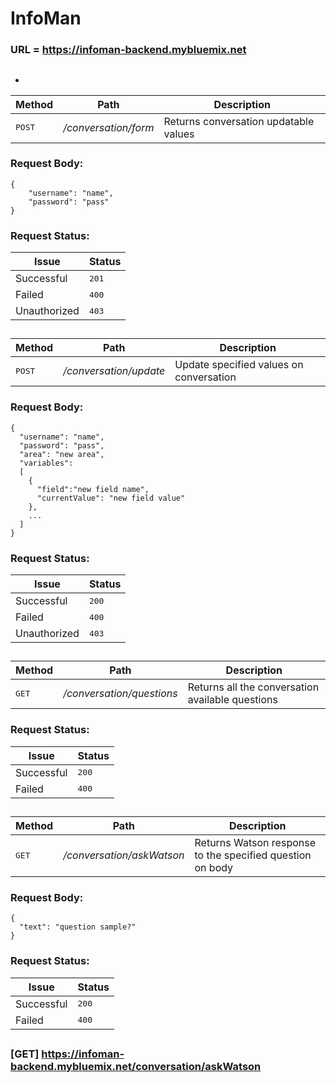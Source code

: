 # InfoMan
### URL = https://infoman-backend.mybluemix.net
##
* 
Method          | Path              | Description 
--------------- | ------------------| -----------
<kbd>POST</kbd> | */conversation/form*| Returns conversation updatable values
### Request Body:
```
{
	"username": "name",
	"password": "pass"
}
```
### Request Status:
Issue    | Status
-------- | ---
Successful| <kbd>201</kbd>
Failed    | <kbd>400</kbd>
Unauthorized | <kbd>403</kbd>
##
Method          | Path              | Description 
--------------- | ------------------| -----------
<kbd>POST</kbd> | */conversation/update*| Update specified values on conversation
### Request Body:
```
{
  "username": "name",
  "password": "pass",
  "area": "new area",
  "variables": 
  [
    { 
      "field":"new field name",
      "currentValue": "new field value"
    },
    ...
  ]
}
```
### Request Status:
Issue    | Status
-------- | ---
Successful| <kbd>200</kbd>
Failed    | <kbd>400</kbd>
Unauthorized | <kbd>403</kbd>
##
Method          | Path              | Description 
--------------- | ------------------| -----------
<kbd>GET</kbd> | */conversation/questions*| Returns all the conversation available questions
### Request Status:
Issue    | Status
-------- | ---
Successful| <kbd>200</kbd>
Failed    | <kbd>400</kbd>
##
Method          | Path              | Description 
--------------- | ------------------| -----------
<kbd>GET</kbd> | */conversation/askWatson*| Returns Watson response to the specified question on body
### Request Body:
```
{
  "text": "question sample?"
}
```
### Request Status:
Issue    | Status
-------- | ---
Successful| <kbd>200</kbd>
Failed    | <kbd>400</kbd>
##
### [GET] https://infoman-backend.mybluemix.net/conversation/askWatson
